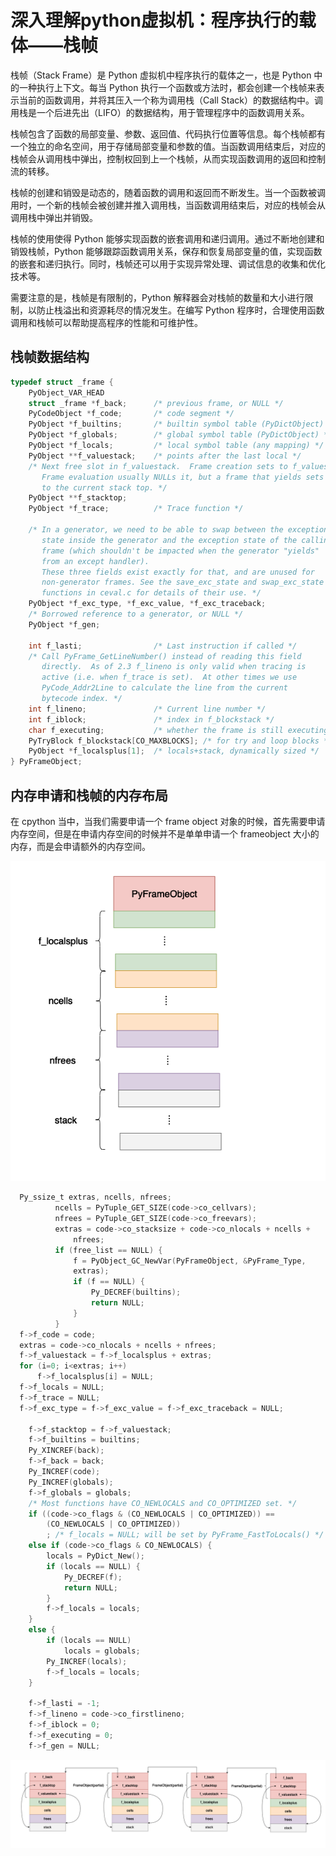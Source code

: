 # 深入理解python虚拟机：程序执行的载体——栈帧

栈帧（Stack Frame）是 Python 虚拟机中程序执行的载体之一，也是 Python 中的一种执行上下文。每当 Python 执行一个函数或方法时，都会创建一个栈帧来表示当前的函数调用，并将其压入一个称为调用栈（Call Stack）的数据结构中。调用栈是一个后进先出（LIFO）的数据结构，用于管理程序中的函数调用关系。

栈帧包含了函数的局部变量、参数、返回值、代码执行位置等信息。每个栈帧都有一个独立的命名空间，用于存储局部变量和参数的值。当函数调用结束后，对应的栈帧会从调用栈中弹出，控制权回到上一个栈帧，从而实现函数调用的返回和控制流的转移。

栈帧的创建和销毁是动态的，随着函数的调用和返回而不断发生。当一个函数被调用时，一个新的栈帧会被创建并推入调用栈，当函数调用结束后，对应的栈帧会从调用栈中弹出并销毁。

栈帧的使用使得 Python 能够实现函数的嵌套调用和递归调用。通过不断地创建和销毁栈帧，Python 能够跟踪函数调用关系，保存和恢复局部变量的值，实现函数的嵌套和递归执行。同时，栈帧还可以用于实现异常处理、调试信息的收集和优化技术等。

需要注意的是，栈帧是有限制的，Python 解释器会对栈帧的数量和大小进行限制，以防止栈溢出和资源耗尽的情况发生。在编写 Python 程序时，合理使用函数调用和栈帧可以帮助提高程序的性能和可维护性。

## 栈帧数据结构

```c
typedef struct _frame {
    PyObject_VAR_HEAD
    struct _frame *f_back;      /* previous frame, or NULL */
    PyCodeObject *f_code;       /* code segment */
    PyObject *f_builtins;       /* builtin symbol table (PyDictObject) */
    PyObject *f_globals;        /* global symbol table (PyDictObject) */
    PyObject *f_locals;         /* local symbol table (any mapping) */
    PyObject **f_valuestack;    /* points after the last local */
    /* Next free slot in f_valuestack.  Frame creation sets to f_valuestack.
       Frame evaluation usually NULLs it, but a frame that yields sets it
       to the current stack top. */
    PyObject **f_stacktop;
    PyObject *f_trace;          /* Trace function */

    /* In a generator, we need to be able to swap between the exception
       state inside the generator and the exception state of the calling
       frame (which shouldn't be impacted when the generator "yields"
       from an except handler).
       These three fields exist exactly for that, and are unused for
       non-generator frames. See the save_exc_state and swap_exc_state
       functions in ceval.c for details of their use. */
    PyObject *f_exc_type, *f_exc_value, *f_exc_traceback;
    /* Borrowed reference to a generator, or NULL */
    PyObject *f_gen;

    int f_lasti;                /* Last instruction if called */
    /* Call PyFrame_GetLineNumber() instead of reading this field
       directly.  As of 2.3 f_lineno is only valid when tracing is
       active (i.e. when f_trace is set).  At other times we use
       PyCode_Addr2Line to calculate the line from the current
       bytecode index. */
    int f_lineno;               /* Current line number */
    int f_iblock;               /* index in f_blockstack */
    char f_executing;           /* whether the frame is still executing */
    PyTryBlock f_blockstack[CO_MAXBLOCKS]; /* for try and loop blocks */
    PyObject *f_localsplus[1];  /* locals+stack, dynamically sized */
} PyFrameObject;
```

## 内存申请和栈帧的内存布局

在 cpython 当中，当我们需要申请一个 frame object 对象的时候，首先需要申请内存空间，但是在申请内存空间的时候并不是单单申请一个 frameobject 大小的内存，而是会申请额外的内存空间。

![71-frame](../images/71-frame.png)

```c
  Py_ssize_t extras, ncells, nfrees;
          ncells = PyTuple_GET_SIZE(code->co_cellvars);
          nfrees = PyTuple_GET_SIZE(code->co_freevars);
          extras = code->co_stacksize + code->co_nlocals + ncells +
              nfrees;
          if (free_list == NULL) {
              f = PyObject_GC_NewVar(PyFrameObject, &PyFrame_Type,
              extras);
              if (f == NULL) {
                  Py_DECREF(builtins);
                  return NULL;
              }
          }
  f->f_code = code;
  extras = code->co_nlocals + ncells + nfrees;
  f->f_valuestack = f->f_localsplus + extras;
  for (i=0; i<extras; i++)
      f->f_localsplus[i] = NULL;
  f->f_locals = NULL;
  f->f_trace = NULL;
  f->f_exc_type = f->f_exc_value = f->f_exc_traceback = NULL;

    f->f_stacktop = f->f_valuestack;
    f->f_builtins = builtins;
    Py_XINCREF(back);
    f->f_back = back;
    Py_INCREF(code);
    Py_INCREF(globals);
    f->f_globals = globals;
    /* Most functions have CO_NEWLOCALS and CO_OPTIMIZED set. */
    if ((code->co_flags & (CO_NEWLOCALS | CO_OPTIMIZED)) ==
        (CO_NEWLOCALS | CO_OPTIMIZED))
        ; /* f_locals = NULL; will be set by PyFrame_FastToLocals() */
    else if (code->co_flags & CO_NEWLOCALS) {
        locals = PyDict_New();
        if (locals == NULL) {
            Py_DECREF(f);
            return NULL;
        }
        f->f_locals = locals;
    }
    else {
        if (locals == NULL)
            locals = globals;
        Py_INCREF(locals);
        f->f_locals = locals;
    }

    f->f_lasti = -1;
    f->f_lineno = code->co_firstlineno;
    f->f_iblock = 0;
    f->f_executing = 0;
    f->f_gen = NULL;

```

![71-frame](../images/72-frame.png)
